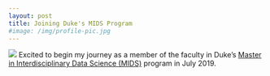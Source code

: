 ```yaml
---
layout: post
title: Joining Duke's MIDS Program
#image: /img/profile-pic.jpg
---
```


![](https://akandelanre.github.com/img/profile-pic.jpg)
Excited to begin my journey as a member of the faculty in Duke’s [Master in Interdisciplinary Data Science (MIDS)](https://datascience.duke.edu) program in July 2019.

